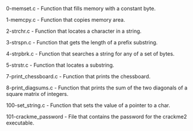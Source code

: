 0-memset.c - Function that fills memory with a constant byte.

1-memcpy.c - Function that copies memory area.

2-strchr.c - Function that locates a character in a string.

3-strspn.c - Function that gets the length of a prefix substring.

4-strpbrk.c - Function that searches a string for any of a set of bytes.

5-strstr.c - Function that locates a substring.

7-print_chessboard.c - Function that prints the chessboard.

8-print_diagsums.c - Function that prints the sum of the two diagonals of a square matrix of integers.

100-set_string.c - Function that sets the value of a pointer to a char.

101-crackme_password - File that contains the password for the crackme2 executable.
